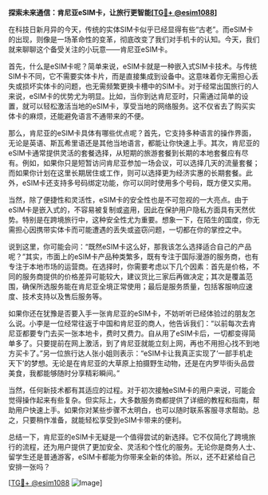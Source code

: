 **探索未来通信：肯尼亚eSIM卡，让旅行更智能[[TG💪+ @esim1088](https://t.me/s/esim1088)]**

在科技日新月异的今天，传统的实体SIM卡似乎已经显得有些“古老”。而eSIM卡的出现，则像是一场革命性的变革，彻底改变了我们对手机卡的认知。今天，我们就来聊聊这个备受关注的小玩意——肯尼亚eSIM卡。

首先，什么是eSIM卡呢？简单来说，eSIM卡就是一种嵌入式SIM卡技术。与传统SIM卡不同，它不需要实体卡片，而是直接集成到设备中。这意味着你无需担心丢失或损坏实体卡的问题，也无需频繁更换卡槽中的SIM卡。对于经常出国旅行的人来说，eSIM卡的优势尤为明显。比如，当你到达肯尼亚时，只需通过简单的设置，就可以轻松激活当地的eSIM卡，享受当地的网络服务。这不仅省去了购买实体卡的麻烦，还能避免语言不通带来的不便。

那么，肯尼亚的eSIM卡具体有哪些优点呢？首先，它支持多种语言的操作界面，无论是英语、斯瓦希里语还是其他当地语言，都能让你快速上手。其次，肯尼亚的eSIM卡通常提供灵活的套餐选择，从短期的旅游套餐到长期的本地套餐应有尽有。例如，如果你只是短暂访问肯尼亚参加一场会议，可以选择几天的流量套餐；而如果你计划在这里长期居住或工作，则可以选择更为经济实惠的长期套餐。此外，eSIM卡还支持多号码绑定功能，你可以同时使用多个号码，既方便又实用。

当然，除了便捷性和灵活性，eSIM卡的安全性也是不可忽视的一大亮点。由于eSIM卡是嵌入式的，不容易被复制或盗用，因此在保护用户隐私方面具有天然优势。特别是在跨境旅行中，这种安全性尤为重要。想象一下，在陌生的国度，你无需担心因携带实体卡而可能遭遇的丢失或盗窃问题，一切都在你的掌控之中。

说到这里，你可能会问：“既然eSIM卡这么好，那我该怎么选择适合自己的产品呢？”其实，市面上的eSIM卡产品种类繁多，既有专注于国际漫游的服务商，也有专注于本地市场的运营商。在选择时，你需要考虑以下几个因素：首先是价格，不同的服务商提供的价格差异可能较大，建议货比三家后再做决定；其次是覆盖范围，确保所选服务能在肯尼亚全境正常使用；最后是服务质量，包括客服响应速度、技术支持以及售后服务等。

如果你还在犹豫是否要入手一张肯尼亚的eSIM卡，不妨听听已经体验过的朋友怎么说。小李是一位经常往返于中国和肯尼亚的商人，他告诉我们：“以前每次去肯尼亚都要专门去买一张本地卡，费时又费力。自从用了eSIM卡后，一切都变得简单多了。只要提前在网上激活，到了肯尼亚就能立刻上网，再也不用担心找不到地方买卡了。”另一位旅行达人张小姐则表示：“eSIM卡让我真正实现了‘一部手机走天下’的梦想。无论是在肯尼亚的大草原上拍摄野生动物，还是在内罗毕街头品尝美食，我都能够随时分享精彩瞬间。”

当然，任何新技术都有其适应的过程。对于初次接触eSIM卡的用户来说，可能会觉得操作起来有些复杂。但实际上，大多数服务商都提供了详细的教程和指南，帮助用户快速上手。如果你对某些步骤不太明白，也可以随时联系客服寻求帮助。总之，只要稍作准备，就能轻松享受到eSIM卡带来的便利。

总结一下，肯尼亚的eSIM卡无疑是一个值得尝试的新选择。它不仅简化了跨境旅行的流程，还为用户提供了更加安全、灵活和个性化的服务。无论你是商务人士、留学生还是普通游客，eSIM卡都能为你带来全新的体验。所以，还不赶紧给自己安排一张吗？

[[TG💪+ @esim1088](https://t.me/s/esim1088) ![Image](https://i.postimg.cc/4NQfJmqS/Snipaste-2025-05-13-00-14-12.png)]